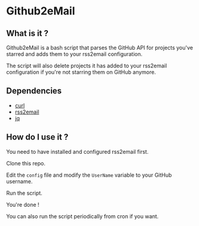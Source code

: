 # Github2eMail

## What is it ?

Github2eMail is a bash script that parses the GitHub API for projects you've starred and adds them to your rss2email configuration.

The script will also delete projects it has added to your rss2email configuration if you're not starring them on GitHub anymore.

## Dependencies

- [curl](https://github.com/curl/curl)
- [rss2email](https://github.com/wking/rss2email)
- [jq](https://github.com/stedolan/jq)

## How do I use it ?

You need to have installed and configured rss2email first.

Clone this repo.

Edit the `config` file and modify the `UserName` variable to your GitHub username.

Run the script.

You're done !

You can also run the script periodically from cron if you want.
